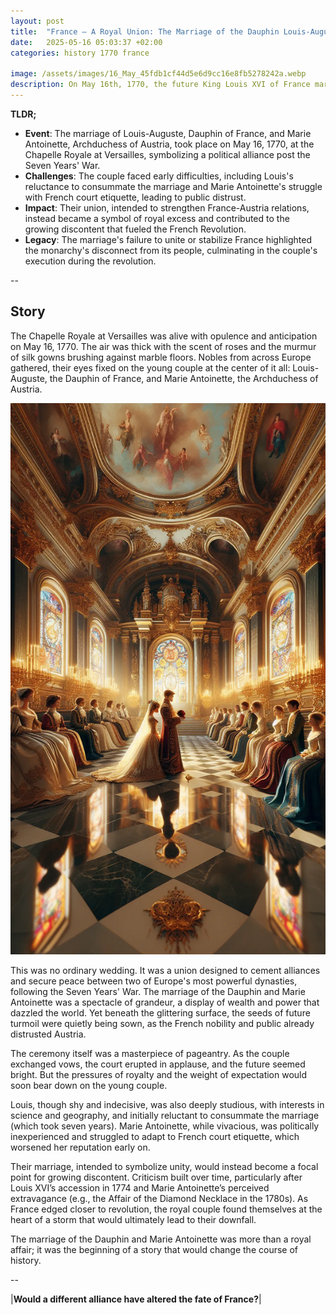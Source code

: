 ```yaml
---
layout: post
title:  "France – A Royal Union: The Marriage of the Dauphin Louis-Auguste and Marie Antoinette - 1770"
date:   2025-05-16 05:03:37 +02:00
categories: history 1770 france

image: /assets/images/16_May_45fdb1cf44d5e6d9cc16e8fb5278242a.webp
description: On May 16th, 1770, the future King Louis XVI of France married Marie Antoinette, the Archduchess of Austria, in a lavish ceremony at the Palace of Versailles.
---
```


**TLDR;**
- **Event**: The marriage of Louis-Auguste, Dauphin of France, and Marie Antoinette, Archduchess of Austria, took place on May 16, 1770, at the Chapelle Royale at Versailles, symbolizing a political alliance post the Seven Years' War.
- **Challenges**: The couple faced early difficulties, including Louis's reluctance to consummate the marriage and Marie Antoinette's struggle with French court etiquette, leading to public distrust.
- **Impact**: Their union, intended to strengthen France-Austria relations, instead became a symbol of royal excess and contributed to the growing discontent that fueled the French Revolution.
- **Legacy**: The marriage's failure to unite or stabilize France highlighted the monarchy's disconnect from its people, culminating in the couple's execution during the revolution.

--


## Story
The Chapelle Royale at Versailles was alive with opulence and anticipation on May 16, 1770. The air was thick with the scent of roses and the murmur of silk gowns brushing against marble floors. Nobles from across Europe gathered, their eyes fixed on the young couple at the center of it all: Louis-Auguste, the Dauphin of France, and Marie Antoinette, the Archduchess of Austria.

![Image](/assets/images/16_May_45fdb1cf44d5e6d9cc16e8fb5278242a.webp)

This was no ordinary wedding. It was a union designed to cement alliances and secure peace between two of Europe's most powerful dynasties, following the Seven Years' War. The marriage of the Dauphin and Marie Antoinette was a spectacle of grandeur, a display of wealth and power that dazzled the world. Yet beneath the glittering surface, the seeds of future turmoil were quietly being sown, as the French nobility and public already distrusted Austria.

The ceremony itself was a masterpiece of pageantry. As the couple exchanged vows, the court erupted in applause, and the future seemed bright. But the pressures of royalty and the weight of expectation would soon bear down on the young couple.

Louis, though shy and indecisive, was also deeply studious, with interests in science and geography, and initially reluctant to consummate the marriage (which took seven years). Marie Antoinette, while vivacious, was politically inexperienced and struggled to adapt to French court etiquette, which worsened her reputation early on.

Their marriage, intended to symbolize unity, would instead become a focal point for growing discontent. Criticism built over time, particularly after Louis XVI’s accession in 1774 and Marie Antoinette’s perceived extravagance (e.g., the Affair of the Diamond Necklace in the 1780s). As France edged closer to revolution, the royal couple found themselves at the heart of a storm that would ultimately lead to their downfall.

The marriage of the Dauphin and Marie Antoinette was more than a royal affair; it was the beginning of a story that would change the course of history.


--

|**Would a different alliance have altered the fate of France?**|

